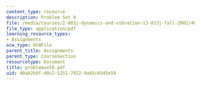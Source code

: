 ```yaml
---
content_type: resource
description: Problem Set 8
file: /media/courses/2-003j-dynamics-and-vibration-13-013j-fall-2002/40ab2b9fd0c2525170229ab5c0345e59_problemset8.pdf
file_type: application/pdf
learning_resource_types:
- Assignments
ocw_type: OCWFile
parent_title: Assignments
parent_type: CourseSection
resourcetype: Document
title: problemset8.pdf
uid: 40ab2b9f-d0c2-5251-7022-9ab5c0345e59
---
```

